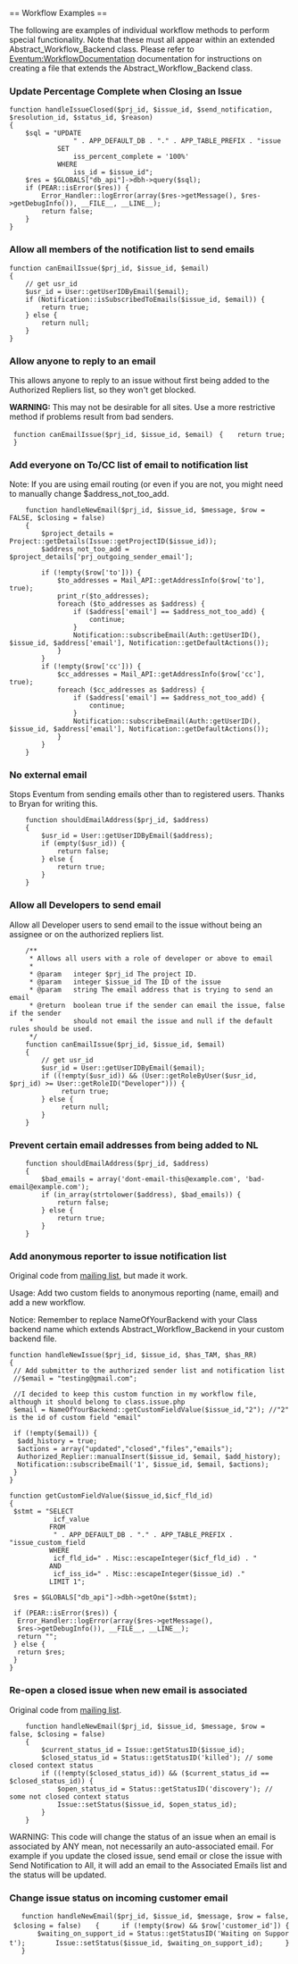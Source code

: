 == Workflow Examples ==

The following are examples of individual workflow methods to perform special functionality. Note that these must all appear within an extended Abstract_Workflow_Backend class. Please refer to [Eventum:WorkflowDocumentation](WorkflowDocumentation "wikilink") documentation for instructions on creating a file that extends the Abstract_Workflow_Backend class.

### Update Percentage Complete when Closing an Issue

    function handleIssueClosed($prj_id, $issue_id, $send_notification, $resolution_id, $status_id, $reason)
    {
        $sql = "UPDATE
                    " . APP_DEFAULT_DB . "." . APP_TABLE_PREFIX . "issue
                SET
                    iss_percent_complete = '100%'
                WHERE
                    iss_id = $issue_id";
        $res = $GLOBALS["db_api"]->dbh->query($sql);
        if (PEAR::isError($res)) {
            Error_Handler::logError(array($res->getMessage(), $res->getDebugInfo()), __FILE__, __LINE__);
            return false;
        }
    }

### Allow all members of the notification list to send emails

    function canEmailIssue($prj_id, $issue_id, $email)
    {
        // get usr_id
        $usr_id = User::getUserIDByEmail($email);
        if (Notification::isSubscribedToEmails($issue_id, $email)) {
            return true;
        } else {
            return null;
        }
    }

### Allow anyone to reply to an email

This allows anyone to reply to an issue without first being added to the Authorized Repliers list, so they won't get blocked.

**WARNING:** This may not be desirable for all sites. Use a more restrictive method if problems result from bad senders.

` function canEmailIssue($prj_id, $issue_id, $email)`
` {`
`   return true;`
` }`

### Add everyone on To/CC list of email to notification list

Note: If you are using email routing (or even if you are not, you might need to manually change \$address_not_too_add.

        function handleNewEmail($prj_id, $issue_id, $message, $row = FALSE, $closing = false)
        {
            $project_details = Project::getDetails(Issue::getProjectID($issue_id));
            $address_not_too_add = $project_details['prj_outgoing_sender_email'];

            if (!empty($row['to'])) {
                $to_addresses = Mail_API::getAddressInfo($row['to'], true);
                print_r($to_addresses);
                foreach ($to_addresses as $address) {
                    if ($address['email'] == $address_not_too_add) {
                        continue;
                    }
                    Notification::subscribeEmail(Auth::getUserID(), $issue_id, $address['email'], Notification::getDefaultActions());
                }
            }
            if (!empty($row['cc'])) {
                $cc_addresses = Mail_API::getAddressInfo($row['cc'], true);
                foreach ($cc_addresses as $address) {
                    if ($address['email'] == $address_not_too_add) {
                        continue;
                    }
                    Notification::subscribeEmail(Auth::getUserID(), $issue_id, $address['email'], Notification::getDefaultActions());
                }
            }
        }

### No external email

Stops Eventum from sending emails other than to registered users. Thanks to Bryan for writing this.

        function shouldEmailAddress($prj_id, $address)
        {
            $usr_id = User::getUserIDByEmail($address);
            if (empty($usr_id)) {
                return false;
            } else {
                return true;
            }
        }

### Allow all Developers to send email

Allow all Developer users to send email to the issue without being an assignee or on the authorized repliers list.

        /**
         * Allows all users with a role of developer or above to email
         *
         * @param   integer $prj_id The project ID.
         * @param   integer $issue_id The ID of the issue
         * @param   string The email address that is trying to send an email
         * @return  boolean true if the sender can email the issue, false if the sender
         *          should not email the issue and null if the default rules should be used.
         */
        function canEmailIssue($prj_id, $issue_id, $email)
        {
            // get usr_id
            $usr_id = User::getUserIDByEmail($email);
            if ((!empty($usr_id)) && (User::getRoleByUser($usr_id, $prj_id) >= User::getRoleID("Developer"))) {
                 return true;
            } else {
                 return null;
            }
        }

### Prevent certain email addresses from being added to NL

        function shouldEmailAddress($prj_id, $address)
        {
            $bad_emails = array('dont-email-this@example.com', 'bad-email@example.com');
            if (in_array(strtolower($address), $bad_emails)) {
                return false;
            } else {
                return true;
            }
        }

### Add anonymous reporter to issue notification list

Original code from [mailing list](http://lists.mysql.com/eventum-users/1711), but made it work.

Usage: Add two custom fields to anonymous reporting (name, email) and add a new workflow.

Notice: Remember to replace NameOfYourBackend with your Class backend name which extends Abstract_Workflow_Backend in your custom backend file.

    function handleNewIssue($prj_id, $issue_id, $has_TAM, $has_RR)
    {
     // Add submitter to the authorized sender list and notification list
     //$email = "testing@gmail.com";

     //I decided to keep this custom function in my workflow file, although it should belong to class.issue.php
     $email = NameOfYourBackend::getCustomFieldValue($issue_id,"2"); //"2" is the id of custom field "email"

     if (!empty($email)) {
      $add_history = true;
      $actions = array("updated","closed","files","emails");
      Authorized_Replier::manualInsert($issue_id, $email, $add_history);
      Notification::subscribeEmail('1', $issue_id, $email, $actions);
     }
    }

    function getCustomFieldValue($issue_id,$icf_fld_id)
    {
     $stmt = "SELECT
               icf_value
              FROM
               " . APP_DEFAULT_DB . "." . APP_TABLE_PREFIX . "issue_custom_field
              WHERE
               icf_fld_id=" . Misc::escapeInteger($icf_fld_id) . "
              AND
               icf_iss_id=" . Misc::escapeInteger($issue_id) ."
              LIMIT 1";

     $res = $GLOBALS["db_api"]->dbh->getOne($stmt);

     if (PEAR::isError($res)) {
      Error_Handler::logError(array($res->getMessage(),
      $res->getDebugInfo()), __FILE__, __LINE__);
      return "";
     } else {
      return $res;
     }
    }

### Re-open a closed issue when new email is associated

Original code from [mailing list](http://lists.mysql.com/eventum-users/4693).


        function handleNewEmail($prj_id, $issue_id, $message, $row = false, $closing = false)
        {
            $current_status_id = Issue::getStatusID($issue_id);
            $closed_status_id = Status::getStatusID('killed'); // some closed context status
            if ((!empty($closed_status_id)) && ($current_status_id == $closed_status_id)) {
                $open_status_id = Status::getStatusID('discovery'); // some not closed context status
                Issue::setStatus($issue_id, $open_status_id);
            }
        }

WARNING: This code will change the status of an issue when an email is associated by ANY mean, not necessarily an auto-associated email. For example if you update the closed issue, send email or close the issue with Send Notification to All, it will add an email to the Associated Emails list and the status will be updated.

### Change issue status on incoming customer email

`   function handleNewEmail($prj_id, $issue_id, $message, $row = false, $closing = false)`
`   {`
`     if (!empty($row) && $row['customer_id']) {`
`       $waiting_on_support_id = Status::getStatusID('Waiting on Support');`
`       Issue::setStatus($issue_id, $waiting_on_support_id);`
`     }`
`   }`